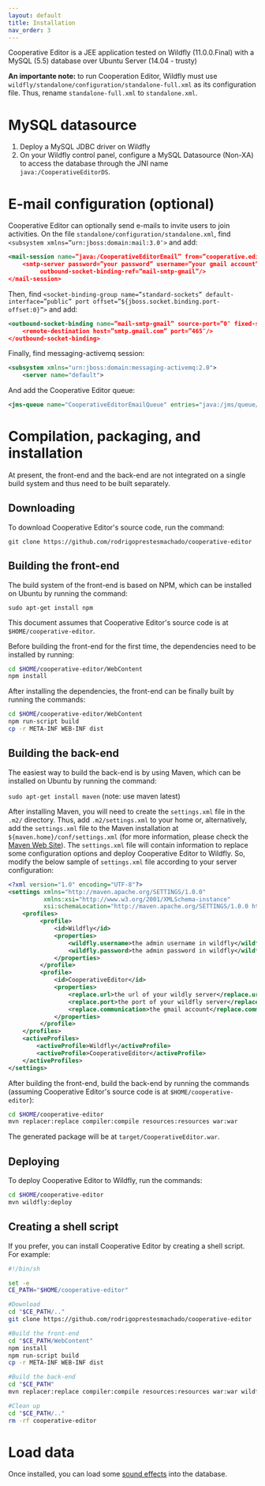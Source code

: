 ```yaml
---
layout: default
title: Installation
nav_order: 3
---
```


Cooperative Editor is a JEE application tested on Wildfly (11.0.0.Final) with a
MySQL (5.5) database over Ubuntu Server (14.04 - trusty)

**An importante note:** to run Cooperation Editor, Wildfly must use
`wildfly/standalone/configuration/standalone-full.xml` as its configuration
file. Thus, rename `standalone-full.xml` to `standalone.xml`.

# MySQL datasource

1. Deploy a MySQL JDBC driver on Wildfly 
1. On your Wildfly control panel, configure a MySQL Datasource (Non-XA) to
access the database through the JNI name `java:/CooperativeEditorDS`. 

# E-mail configuration (optional)

Cooperative Editor can optionally send e-mails to invite users to join
activities.
On the file `standalone/configuration/standalone.xml`, find
`<subsystem xmlns=”urn:jboss:domain:mail:3.0″>` and add:
```xml
<mail-session name=”java:/CooperativeEditorEmail” from=”cooperative.editor@gmail.com” jndi-name=”java:/CooperativeEditorEmail””>
    <smtp-server password=”your password” username=”your gmail account” ssl=”true” 
         outbound-socket-binding-ref=”mail-smtp-gmail”/>
</mail-session>
```

Then, find `<socket-binding-group name=”standard-sockets” default-interface=”public” port offset=”${jboss.socket.binding.port-offset:0}”>` and add:

```xml
<outbound-socket-binding name=”mail-smtp-gmail” source-port=”0″ fixed-source-port=”false”>
    <remote-destination host=”smtp.gmail.com” port=”465″/>
</outbound-socket-binding>
```

Finally, find messaging-activemq session:
```xml
<subsystem xmlns="urn:jboss:domain:messaging-activemq:2.0">
    <server name="default">
```
And add the Cooperative Editor queue:

```xml
<jms-queue name="CooperativeEditorEmailQueue" entries="java:/jms/queue/CooperativeEditorEmailQueue"/>
```

# Compilation, packaging, and installation

At present, the front-end and the back-end are not integrated on a single build
system and thus need to be built separately.

## Downloading

To download Cooperative Editor's source code, run the command:

``git clone https://github.com/rodrigoprestesmachado/cooperative-editor``

## Building the front-end

The build system of the front-end is based on NPM, which can be installed on
Ubuntu by running the command:

``sudo apt-get install npm``

This document assumes that Cooperative Editor's source code is at
``$HOME/cooperative-editor``.

Before building the front-end for the first time, the dependencies need to be
installed by running:

```bash
cd $HOME/cooperative-editor/WebContent
npm install
```

After installing the dependencies, the front-end can be finally built by
running the commands:

```bash
cd $HOME/cooperative-editor/WebContent
npm run-script build
cp -r META-INF WEB-INF dist
```

## Building the back-end

The easiest way to build the back-end is by using Maven, which can be installed
on Ubuntu by running the command:

``sudo apt-get install maven`` (note: use maven latest)

After installing Maven, you will need to create the `settings.xml` file in the
`.m2/` directory. Thus, add `.m2/settings.xml` to your home or, alternatively,
add the `settings.xml` file to the Maven installation at
`${maven.home}/conf/settings.xml` (for more information, please check the
[Maven Web Site](https://maven.apache.org/settings.html)). The `settings.xml`
file will contain information to replace some configuration options and deploy
Cooperative Editor to Wildfly. So, modify the below sample of `settings.xml`
file according to your server configuration:

```xml
<?xml version="1.0" encoding="UTF-8"?>
<settings xmlns="http://maven.apache.org/SETTINGS/1.0.0" 
          xmlns:xsi="http://www.w3.org/2001/XMLSchema-instance" 
          xsi:schemaLocation="http://maven.apache.org/SETTINGS/1.0.0 http://maven.apache.org/xsd/settings-1.0.0.xsd">
    <profiles>
         <profile>
             <id>Wildfly</id>
             <properties>
                 <wildfly.username>the admin username in wildfly</wildfly.username>
                 <wildfly.password>the admin password in wildfly</wildfly.password>
             </properties>
         </profile>
         <profile>
             <id>CooperativeEditor</id>
             <properties>
                 <replace.url>the url of your wildly server</replace.url>
                 <replace.port>the port of your wildfly server</replace.port>
                 <replace.communication>the gmail account</replace.communication>
             </properties>
         </profile>
    </profiles>
    <activeProfiles>
        <activeProfile>Wildfly</activeProfile>
        <activeProfile>CooperativeEditor</activeProfile>
    </activeProfiles>
</settings>
```

After building the front-end, build the back-end by running the commands
(assuming Cooperative Editor's source code is at ``$HOME/cooperative-editor``):

```bash
cd $HOME/cooperative-editor
mvn replacer:replace compiler:compile resources:resources war:war
```

The generated package will be at ``target/CooperativeEditor.war``.

## Deploying

To deploy Cooperative Editor to Wildfly, run the commands:
```bash
cd $HOME/cooperative-editor
mvn wildfly:deploy
```

## Creating a shell script

If you prefer, you can install Cooperative Editor by creating a shell script.
For example:

```bash
#!/bin/sh

set -e
CE_PATH="$HOME/cooperative-editor"

#Download
cd "$CE_PATH/.."
git clone https://github.com/rodrigoprestesmachado/cooperative-editor

#Build the front-end
cd "$CE_PATH/WebContent"
npm install
npm run-script build
cp -r META-INF WEB-INF dist

#Build the back-end
cd "$CE_PATH"
mvn replacer:replace compiler:compile resources:resources war:war wildfly:deploy

#Clean up
cd "$CE_PATH/.."
rm -rf cooperative-editor
```

# Load data

Once installed, you can load some
[sound effects](https://github.com/rodrigoprestesmachado/cooperative-editor/blob/master/src/META-INF/sql/sound-effect.sql)
into the database.

